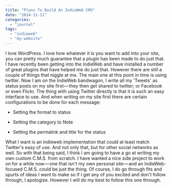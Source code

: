 ```yaml
---
title: "Plans To Build An IndieWeb CMS"
date: "2014-11-11"
categories: 
  - "journal"
tags: 
  - "indieweb"
  - "my-website"
---
```


I love WordPress. I love how whatever it is you want to add into your site, you can pretty much guarantee that a plugin has been made to do just that. I have recently been getting into the IndieWeb and have installed a number of great plugins that have helped me do just that. However there are still a couple of things that niggle at me. The main one at this point in time is using twitter. Now I am on the IndieWeb bandwagon, I write all my 'Tweets' as status posts on my site first — they then get shared to twitter; or Facebook or even Flickr. The thing with using Twitter directly is that it is such an easy interface to use. And when writing on my site first there are certain configurations to be done for each message:

- Setting the format to status

- Setting the category to Note

- Setting the permalink and title for the status

What I want is an indieweb implementation that could at least match Twitter's easy of use. And not only that, but for other social networks as well. So with that being said, I think I am going to have a go at writing my own custom C.M.S. from scratch. I have wanted a nice side project to work on for a while now — one that isn't my own personal site — and an IndieWeb-focused C.M.S. could be just the thing. Of course, I do go through fits and spurts of ideas I want to make so if I get any of you excited and don't follow through, I apologize. However I will do my best to follow this one through.

